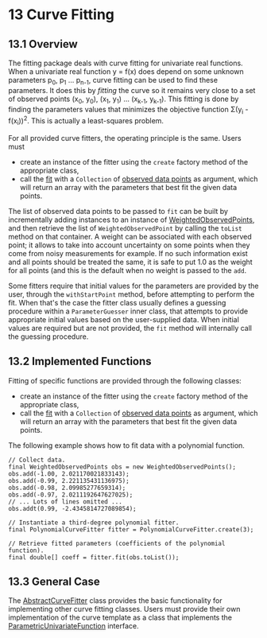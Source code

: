# 13 Curve Fitting
## 13.1 Overview
The fitting package deals with curve fitting for univariate real functions.
When a univariate real function y = f(x) does depend on some unknown parameters
p<sub>0</sub>, p<sub>1</sub> ... p<sub>n-1</sub>, curve fitting can be used to
find these parameters. It does this by <em>fitting</em> the curve so it remains
very close to a set of observed points (x<sub>0</sub>, y<sub>0</sub>),
(x<sub>1</sub>, y<sub>1</sub>) ... (x<sub>k-1</sub>, y<sub>k-1</sub>). This
fitting is done by finding the parameters values that minimizes the objective
function Σ(y<sub>i</sub> - f(x<sub>i</sub>))<sup>2</sup>. This is actually a
least-squares problem.

For all provided curve fitters, the operating principle is the same.
Users must
* create an instance of the fitter using the `create` factory method of the appropriate class,
* call the [fit](../apidocs/org.hipparchus/fitting/AbstractCurveFitter) with a `Collection` of [ observed data points](../apidocs/org.hipparchus/fitting/WeightedObservedPoint.html) as argument, which will return an array with the parameters that best fit the given data points.


The list of observed data points to be passed to `fit` can be built by incrementally
adding instances to an instance of [WeightedObservedPoints](../apidocs/org.hipparchus/fitting/WeightedObservedPoints.html),
and then retrieve the list of `WeightedObservedPoint` by calling the `toList`
method on that container.
A weight can be associated with each observed point; it allows to take into account uncertainty
on some points when they come from noisy measurements for example. If no such information exist and
all points should be treated the same, it is safe to put 1.0 as the weight for all points (and this
is the default when no weight is passed to the `add`.


Some fitters require that initial values for the parameters are provided by the user,
through the `withStartPoint` method, before attempting to perform the fit.
When that's the case the fitter class usually defines a guessing procedure within a
`ParameterGuesser` inner class, that attempts to provide appropriate initial
values based on the user-supplied data.
When initial values are required but are not provided, the `fit` method will
internally call the guessing procedure.




## 13.2 Implemented Functions

Fitting of specific functions are provided through the following classes:
* create an instance of the fitter using the `create` factory method of the appropriate class,
* call the [fit](../apidocs/org.hipparchus/fitting/AbstractCurveFitter) with a `Collection` of [ observed data points](../apidocs/org.hipparchus/fitting/WeightedObservedPoint.html) as argument, which will return an array with the parameters that best fit the given data points.



The following example shows how to fit data with a polynomial function.



    // Collect data.
    final WeightedObservedPoints obs = new WeightedObservedPoints();
    obs.add(-1.00, 2.021170021833143);
    obs.add(-0.99, 2.221135431136975);
    obs.add(-0.98, 2.09985277659314);
    obs.add(-0.97, 2.0211192647627025);
    // ... Lots of lines omitted ...
    obs.addt(0.99, -2.4345814727089854);
    
    // Instantiate a third-degree polynomial fitter.
    final PolynomialCurveFitter fitter = PolynomialCurveFitter.create(3);
    
    // Retrieve fitted parameters (coefficients of the polynomial function).
    final double[] coeff = fitter.fit(obs.toList());



## 13.3 General Case
The [            AbstractCurveFitter](../apidocs/org.hipparchus/fitting/AbstractCurveFitter.html)
class provides the basic functionality for implementing other
curve fitting classes.
Users must provide their own implementation of the curve template as a class that implements
the [            ParametricUnivariateFunction](../apidocs/org.hipparchus/analysis/ParametricUnivariateFunction.html)
interface.



